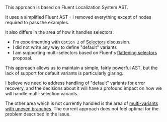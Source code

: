 This approach is based on Fluent Localization System AST.

It uses a simplified Fluent AST - I removed everything except of nodes required to pass the examples.

It also differs in the area of how it handles selectors:

* I'm experimenting with `Option 2` of [Selectors](https://github.com/zbraniecki/message-format-2.0-rs/issues/6) discussion.
* I did not write any way to define "default" variants
* I am supporting multi-selectors based on Fluent's [flattening selectors](https://github.com/projectfluent/fluent/issues/4) proposal.

This approach allows us to maintain a simple, fairly powerful AST, but the lack of support for default variants is particularly glaring.

I believe we need to address handling of "default" variants for error recovery, and the decisions about it will have a profound impact
on how we will handle multi-selection variants.

The other area which is not currently handled is the area of [multi-variants with uneven branches](https://github.com/zbraniecki/message-format-2.0-rs/issues/9). The current approach does not feel
optimal for the problem described in the issue.
